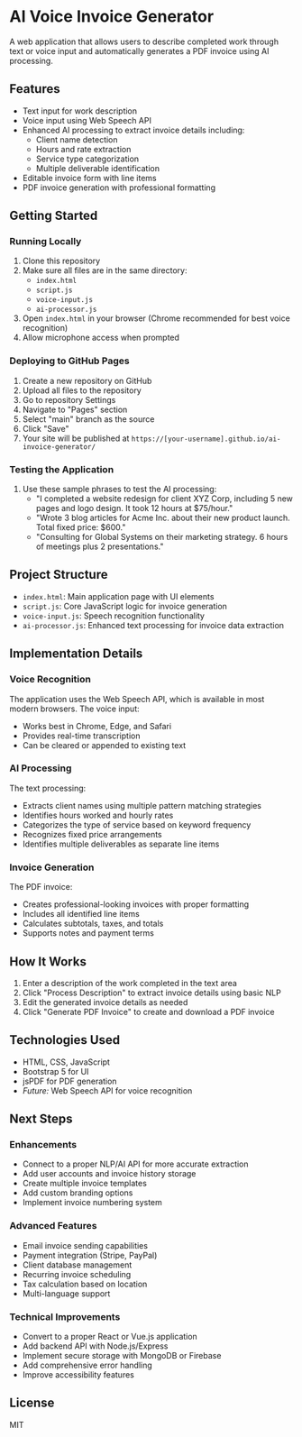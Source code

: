 # AI Voice Invoice Generator

A web application that allows users to describe completed work through text or voice input and automatically generates a PDF invoice using AI processing.

## Features

- Text input for work description
- Voice input using Web Speech API
- Enhanced AI processing to extract invoice details including:
  - Client name detection
  - Hours and rate extraction
  - Service type categorization
  - Multiple deliverable identification
- Editable invoice form with line items
- PDF invoice generation with professional formatting

## Getting Started

### Running Locally

1. Clone this repository
2. Make sure all files are in the same directory:
   - `index.html`
   - `script.js`
   - `voice-input.js`
   - `ai-processor.js`
3. Open `index.html` in your browser (Chrome recommended for best voice recognition)
4. Allow microphone access when prompted

### Deploying to GitHub Pages

1. Create a new repository on GitHub
2. Upload all files to the repository
3. Go to repository Settings
4. Navigate to "Pages" section
5. Select "main" branch as the source
6. Click "Save"
7. Your site will be published at `https://[your-username].github.io/ai-invoice-generator/`

### Testing the Application

1. Use these sample phrases to test the AI processing:
   - "I completed a website redesign for client XYZ Corp, including 5 new pages and logo design. It took 12 hours at $75/hour."
   - "Wrote 3 blog articles for Acme Inc. about their new product launch. Total fixed price: $600."
   - "Consulting for Global Systems on their marketing strategy. 6 hours of meetings plus 2 presentations."

## Project Structure

- `index.html`: Main application page with UI elements
- `script.js`: Core JavaScript logic for invoice generation
- `voice-input.js`: Speech recognition functionality
- `ai-processor.js`: Enhanced text processing for invoice data extraction

## Implementation Details

### Voice Recognition
The application uses the Web Speech API, which is available in most modern browsers. The voice input:
- Works best in Chrome, Edge, and Safari
- Provides real-time transcription
- Can be cleared or appended to existing text

### AI Processing
The text processing:
- Extracts client names using multiple pattern matching strategies
- Identifies hours worked and hourly rates
- Categorizes the type of service based on keyword frequency
- Recognizes fixed price arrangements
- Identifies multiple deliverables as separate line items

### Invoice Generation
The PDF invoice:
- Creates professional-looking invoices with proper formatting
- Includes all identified line items
- Calculates subtotals, taxes, and totals
- Supports notes and payment terms

## How It Works

1. Enter a description of the work completed in the text area
2. Click "Process Description" to extract invoice details using basic NLP
3. Edit the generated invoice details as needed
4. Click "Generate PDF Invoice" to create and download a PDF invoice

## Technologies Used

- HTML, CSS, JavaScript
- Bootstrap 5 for UI
- jsPDF for PDF generation
- *Future:* Web Speech API for voice recognition

## Next Steps

### Enhancements
- Connect to a proper NLP/AI API for more accurate extraction
- Add user accounts and invoice history storage
- Create multiple invoice templates
- Add custom branding options
- Implement invoice numbering system

### Advanced Features
- Email invoice sending capabilities
- Payment integration (Stripe, PayPal)
- Client database management
- Recurring invoice scheduling
- Tax calculation based on location
- Multi-language support

### Technical Improvements
- Convert to a proper React or Vue.js application
- Add backend API with Node.js/Express
- Implement secure storage with MongoDB or Firebase
- Add comprehensive error handling
- Improve accessibility features

## License

MIT
